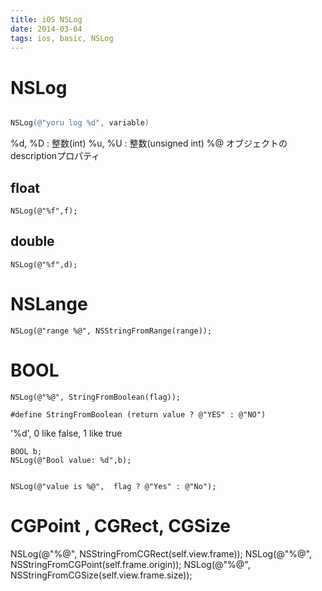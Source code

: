 ```yaml
---
title: iOS NSLog
date: 2014-03-04
tags: ios, basic, NSLog
---
```


# NSLog


``` objective-c

NSLog(@"yoru log %d", variable)
```

%d, %D : 整数(int)
%u, %U : 整数(unsigned int)
%@ オブジェクトのdescriptionプロパティ

## float

`NSLog(@"%f",f);`

## double

`NSLog(@"%f",d);`


# NSLange

```
NSLog(@"range %@", NSStringFromRange(range));
```

# BOOL

```
NSLog(@"%@", StringFromBoolean(flag));

#define StringFromBoolean (return value ? @"YES" : @"NO")

```


'%d', 0 like false, 1 like true

```
BOOL b;
NSLog(@"Bool value: %d",b);
```


```

NSLog(@"value is %@",  flag ? @"Yes" : @"No");
```


# CGPoint , CGRect, CGSize

NSLog(@"%@", NSStringFromCGRect(self.view.frame));
NSLog(@"%@", NSStringFromCGPoint(self.frame.origin));
NSLog(@"%@", NSStringFromCGSize(self.view.frame.size));